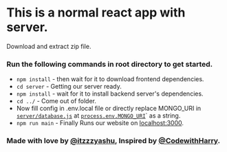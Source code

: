 # This is a normal react app with server.
 Download and extract zip file.
 
### Run the following commands in root directory to get started.
* ```npm install``` - then wait for it to download frontend dependencies.
* ```cd server``` - Getting our server ready.
* ```npm install``` - wait for it to install backend server's dependencies.
* ```cd ../``` - Come out of folder.
* Now fill config in .env.local file or directly replace MONGO_URI in [`server/database.js`](https://github.com/itzzzyashu/Basic-React-Website-with-Server-and-Database/blob/master/server/database.js) at [`process.env.MONGO_URI`](https://github.com/itzzzyashu/Basic-React-Website-with-Server-and-Database/blob/d179198cc722cb80a2eedf213818a13be144bc5a/server/database.js#L4)` as a string.
* ```npm run main``` - Finally Runs our website on [localhost:3000](http//localhost:3000/).

### Made with love by [@itzzzyashu](https://github.com/itzzzyashu), Inspired by [@CodewithHarry](https://github.com/CodewithHarry).
